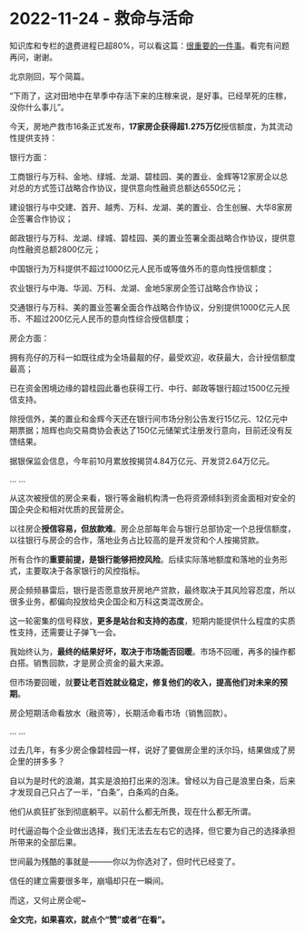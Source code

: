 # 2022-11-24 - 救命与活命

知识库和专栏的退费进程已超80%，可以看这篇：[很重要的一件事](http://mp.weixin.qq.com/s?__biz=MzI1MzI4MDk5NA==&mid=2247491761&idx=1&sn=717c6f34c0f3e70d353ce1ab545392b6&chksm=e9d4773cdea3fe2ade76b81de77f7d30c8ced1000a2eecf15b444d28af25dafb4a721a19efe8&scene=21#wechat_redirect)。看完有问题再问，谢谢。

北京刚回，写个简篇。

“下雨了，这对田地中在旱季中存活下来的庄稼来说，是好事。已经旱死的庄稼，没你什么事儿”。

今天，房地产救市16条正式发布，**17家房企获得超1.275万亿**授信额度，为其流动性提供支持：

银行方面：

工商银行与万科、金地、绿城、龙湖、碧桂园、美的置业、金辉等12家房企以总对总的方式签订战略合作协议，提供意向性融资总额达6550亿元；

建设银行与中交建、首开、越秀、万科、龙湖、美的置业、合生创展、大华8家房企签署合作协议；

邮政银行与万科、龙湖、绿城、碧桂园、美的置业签署全面战略合作协议，提供意向性融资总额2800亿元；

中国银行为万科提供不超过1000亿元人民币或等值外币的意向性授信额度；

农业银行与中海、华润、万科、龙湖、金地5家房企签订战略合作协议；

交通银行与万科、美的置业签署全面合作战略合作协议，分别提供1000亿元人民币、不超过200亿元人民币的意向性综合授信额度；

房企方面：

拥有亮仔的万科一如既往成为全场最靓的仔，最受欢迎，收获最大，合计授信额度最高；

已在资金困境边缘的碧桂园此番也获得工行、中行、邮政等银行超过1500亿元授信支持。

除授信外，美的置业和金辉今天还在银行间市场分别公告发行15亿元、12亿元中期票据；旭辉也向交易商协会表达了150亿元储架式注册发行意向，目前还没有反馈结果。

据银保监会信息，今年前10月累放按揭贷4.84万亿元、开发贷2.64万亿元。

... ...

从这次被授信的房企来看，银行等金融机构清一色将资源倾斜到资金面相对安全的国企央企和相对优质的民营房企。

以往房企**授信容易，但放款难**。房企总部每年会与银行总部协定一个总授信额度，以往银行与房企的合作，落地业务占比较高的是开发贷和个人按揭贷款。

所有合作的**重要前提，是银行能够把控风险**。后续实际落地额度和落地的业务形式，主要取决于各家银行的风控指标。

房企频频暴雷后，银行是否愿意放开房地产贷款，最终取决于其风险容忍度，所以很多业务，都偏向投放给央企国企和万科这类混改房企。

这一轮密集的信号释放，**更多是站台和支持的态度**，短期内能提供什么程度的实质性支持，还需要让子弹飞一会。

我始终认为，**最终的结果好坏，取决于市场能否回暖**。市场不回暖，再多的操作都白搭。销售回款，才是房企资金的最大来源。

但市场要回暖，就**要让老百姓就业稳定，修复他们的收入，提高他们对未来的预期**。

房企短期活命看放水（融资等），长期活命看市场（销售回款）。

... ...

过去几年，有多少房企像碧桂园一样，说好了要做房企里的沃尔玛，结果做成了房企里的拼多多？

自以为是时代的浪潮，其实是浪拍打出来的泡沫。曾经以为自己是浪里白条，后来才发现自己只占了一半，“白条”，白条鸡的白条。

他们从疯狂扩张到彻底躺平。以前什么都无所畏，现在什么都无所谓。

时代逼迫每个企业做出选择，我们无法去左右它的选择，但它要为自己的选择承担所带来的全部后果。

世间最为残酷的事就是———你以为你选对了，但时代已经变了。

信任的建立需要很多年，崩塌却只在一瞬间。

而这，又何止房企呢~

**全文完，如果喜欢，就点个“赞”或者“在看”。**